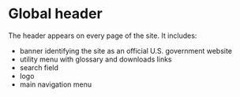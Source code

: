 # Global header

The header appears on every page of the site. It includes:

* banner identifying the site as an official U.S. government website
* utility menu with glossary and downloads links
* search field
* logo
* main navigation menu
